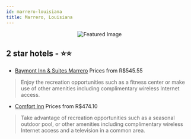 ```yaml
---
id: marrero-louisiana
title: Marrero, Louisiana
---
```


<center><img src="https://i.travelapi.com/hotels/2000000/1770000/1768200/1768145/81820f39_z.jpg" alt="Featured Image" /></center>


##  2 star hotels - ⭐️⭐️

-    [Baymont Inn & Suites Marrero](https://us.hurb.com/hotels/marrero/baymont-inn-suites-marrero-JNP-JP752388?cmp=18055) Prices from R$545.55
   > Enjoy the recreation opportunities such as a fitness center or make use of other amenities including complimentary wireless Internet access.
-    [Comfort Inn](https://us.hurb.com/hotels/marrero/comfort-inn-JNP-JP988407?cmp=18055) Prices from R$474.10
   > Take advantage of recreation opportunities such as a seasonal outdoor pool, or other amenities including complimentary wireless Internet access and a television in a common area.
